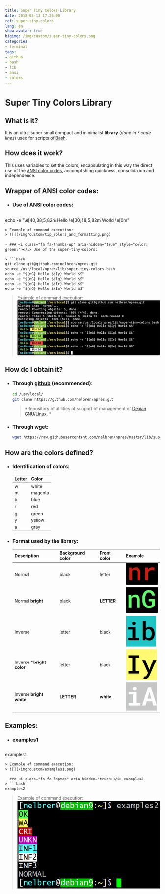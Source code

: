 ```yaml
---
title: Super Tiny Colors Library
date: 2018-05-13 17:26:00
ref: super-tiny-colors
lang: en
show-avatar: true
bigimg: /img/custom/super-tiny-colors.png
categories:
- terminal
tags:
- github
- bash
- lib
- ansi
- colors
---
```


# Super Tiny Colors Library

## <i class="fa fa-question-circle" aria-hidden="true"></i> What is it?
It is an ultra-super small compact and minimalist **library** (*done in 7 code lines*) used for scripts of [Bash](https://en.wikipedia.org/wiki/Bash_(Unix_shell)).

## <i class="fa fa-wrench" aria-hidden="true"></i> How does it work?
This uses variables to set the colors, encapsulating in this way the direct use of the [ANSI color codes](https://misc.flogisoft.com/bash/tip_colors_and_formatting), accomplishing quickness, consolidation and independence.

## <i class="fa fa-eye" aria-hidden="true"></i> Wrapper of ANSI color codes:

- ### <i class="fa fa-thumbs-down" aria-hidden="true" style="color: red;"></i> Use of ANSI color codes:

  > ```bash
echo -e "\e[40;38;5;82m Hello \e[30;48;5;82m World \e[0m"
  ```
  > Example of command execution:
  > ![](/img/custom/tip_colors_and_formatting.png)

- ### <i class="fa fa-thumbs-up" aria-hidden="true" style="color: green;"></i> Use of the super-tiny-colors:

  > ```bash
git clone git@github.com:nelbren/npres.git
source /usr/local/npres/lib/super-tiny-colors.bash
echo -e "${nG} Hello ${Iy} World $S"
echo -e "${nG} Hello ${Ig} World $S"
echo -e "${nG} Hello ${Ir} World $S"
echo -e "${nG} Hello ${Iw} World $S"
  ```
  > Example of command execution:
  > ![](/img/custom/uso_de_super-tiny-colors.png)

## <i class="fa fa-arrow-circle-down" aria-hidden="true"></i> How do I obtain it?

- ### <i class="fa fa-github-square" aria-hidden="true"></i> Through [github](https://github.com/nelbren/npres.git) (recommended):
  ```bash
  cd /usr/local/
  git clone https://github.com/nelbren/npres.git
  ```

  > <i class="fa fa-quote-left" aria-hidden="true"></i> *Repository of utilities of support of management of [Debian GNU/Linux](https://debian.org). *<i class="fa fa-quote-right" aria-hidden="true"></i>

- ### <i class="fa fa-download" aria-hidden="true"></i> Through wget:
  ```bash
  wget https://raw.githubusercontent.com/nelbren/npres/master/lib/super-tiny-colors.bash
  ```

## <i class="fa fa-info-circle" aria-hidden="true"></i> How are the colors defined?

- ### <i class="fa fa-table" aria-hidden="true"></i> Identification of colors:

  **Letter** | **Color**
  --- | ---
  w | white
  m | magenta
  b | blue
  r | red
  g | green
  y | yellow
  a | gray

- ### <i class="fa fa-table" aria-hidden="true"></i> Format used by the library:

  Description | Background color | Front color | Example
  --- | --- | --- | --- 
  Normal | black | letter | ![](/img/custom/nr.png)
  Normal **bright** | black | **LETTER** | ![](/img/custom/nG.png)
  Inverse | letter | black | ![](/img/custom/ib.png)
  Inverse ***bright color** | letter | black | ![](/img/custom/Iy.png)
  Inverse **bright white** | **LETTER** | **white** | ![](/img/custom/iA.png)

## <i class="fa fa-eye" aria-hidden="true"></i> Examples:

- ### <i class="fa fa-laptop" aria-hidden="true"></i> examples1
  > ```bash
examples1
  ```
  > Example of command execution:
  > ![](/img/custom/examples1.png) 

- ### <i class="fa fa-laptop" aria-hidden="true"></i> examples2
  > ```bash
examples2
  ```
  > Example of command execution:
  > ![](/img/custom/examples2.png) 
